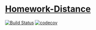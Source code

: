# [Homework-Distance](https://zulfat95.github.io/Homework-distance/)
[![Build Status](https://travis-ci.com/zulfat95/Homework-distance.svg?branch=master)](https://travis-ci.com/zulfat95/Homework-distance)
[![codecov](https://codecov.io/gh/zulfat95/Homework-distance/branch/master/graph/badge.svg)](https://codecov.io/gh/zulfat95/Homework-distance)